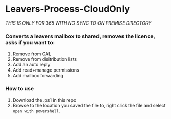 # Leavers-Process-CloudOnly
*THIS IS ONLY FOR 365 WITH NO SYNC TO ON PREMISE DIRECTORY*

### Converts a leavers mailbox to shared, removes the licence, asks if you want to:  
1. Remove from GAL  
2. Remove from disitribution lists  
3. Add an auto reply  
4. Add read+manage permissions  
5. Add mailbox forwarding

### How to use
1. Download the .ps1 in this repo
2. Browse to the location you saved the file to, right click the file and select `open with powershell`.
